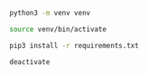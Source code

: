 ```bash
python3 -m venv venv
```

```bash
source venv/bin/activate
```

```bash
pip3 install -r requirements.txt
```

```bash
deactivate
```